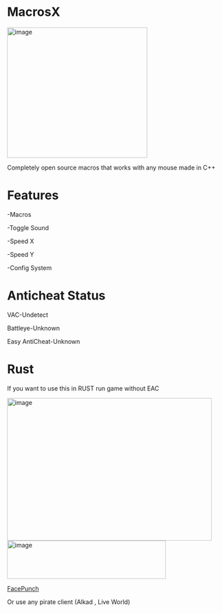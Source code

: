 # MacrosX
<img width="326" height="303" alt="image" src="https://github.com/user-attachments/assets/ce6a519c-cbee-47aa-9bcd-6f447bb7535c" />

Completely open source macros that works with any mouse made in C++

# Features 
-Macros

-Toggle Sound

-Speed X

-Speed Y

-Config System 

# Anticheat Status 
VAC-Undetect 

Battleye-Unknown

Easy AntiCheat-Unknown

# Rust 
If you want to use this in RUST run game without EAC

<img width="476" height="331" alt="image" src="https://github.com/user-attachments/assets/91aa0141-f9ad-476d-8ebc-feed946eeaf0" />

<img width="369" height="89" alt="image" src="https://github.com/user-attachments/assets/c4e27495-48f0-4cac-9740-7ea9d6f79573" />

<a href = "https://support.facepunchstudios.com/hc/en-us/articles/15041503601437-Launching-Rust-with-EAC-disabled-RustClient-exe">FacePunch</a>

Or use any pirate client (Alkad , Live World)
